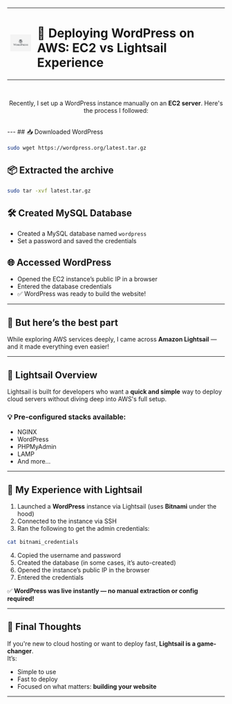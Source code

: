 <table>
  <tr>
    <td><img src="images/pic.png" alt="WordPress Logo" width="120"></td>
    <td><h1>🚀 Deploying WordPress on AWS: EC2 vs Lightsail Experience</h1></td>
  </tr>
</table>
<br>


<p align="center">
  Recently, I set up a WordPress instance manually on an <strong>EC2 server</strong>. Here's the process I followed:
</p>

<br>
---
## 📥 Downloaded WordPress

```bash
sudo wget https://wordpress.org/latest.tar.gz
```

## 📦 Extracted the archive

```bash
sudo tar -xvf latest.tar.gz
```

## 🛠️ Created MySQL Database

- Created a MySQL database named `wordpress`
- Set a password and saved the credentials

## 🌐 Accessed WordPress

- Opened the EC2 instance’s public IP in a browser
- Entered the database credentials
- ✅ WordPress was ready to build the website!

---

## 🌟 But here’s the best part

While exploring AWS services deeply, I came across **Amazon Lightsail** — and it made everything even easier!

---

## 🧠 Lightsail Overview

Lightsail is built for developers who want a **quick and simple** way to deploy cloud servers without diving deep into AWS's full setup.

### 💡 Pre-configured stacks available:

- NGINX  
- WordPress  
- PHPMyAdmin  
- LAMP  
- And more...

---

## 🎯 My Experience with Lightsail

1. Launched a **WordPress** instance via Lightsail (uses **Bitnami** under the hood)
2. Connected to the instance via SSH
3. Ran the following to get the admin credentials:

```bash
cat bitnami_credentials
```

4. Copied the username and password
5. Created the database (in some cases, it’s auto-created)
6. Opened the instance’s public IP in the browser
7. Entered the credentials

✅ **WordPress was live instantly — no manual extraction or config required!**

---

## 💬 Final Thoughts

If you're new to cloud hosting or want to deploy fast, **Lightsail is a game-changer**.  
It’s:

- Simple to use  
- Fast to deploy  
- Focused on what matters: **building your website**

---
